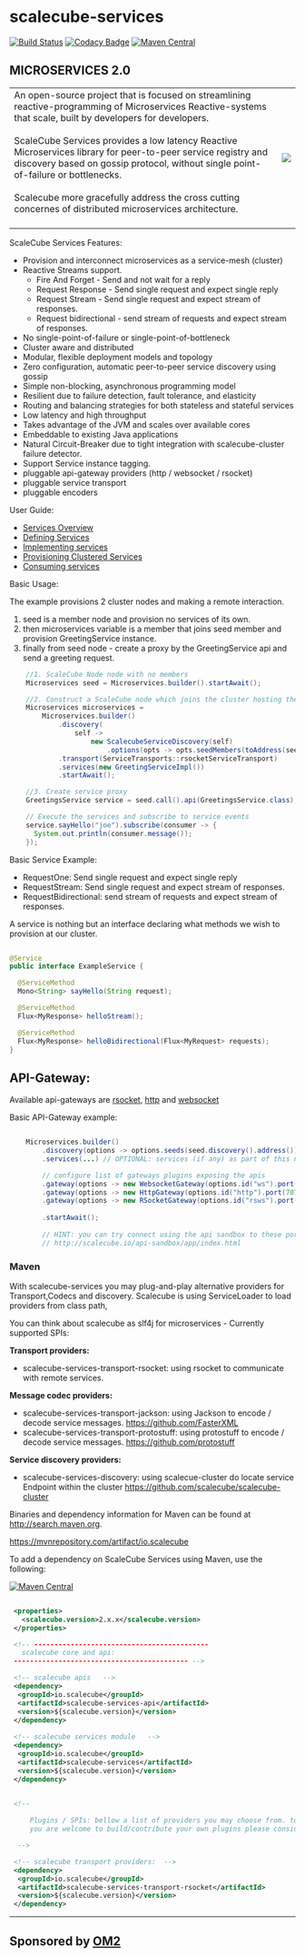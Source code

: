 # scalecube-services
[![Build Status](https://travis-ci.org/scalecube/scalecube-services.svg?branch=develop)](https://travis-ci.org/scalecube/scalecube-services)
[![Codacy Badge](https://api.codacy.com/project/badge/Grade/5e2ee9be41f7425590313ee1b8f737d7)](https://app.codacy.com/app/ScaleCube/scalecube-services?utm_source=github.com&utm_medium=referral&utm_content=scalecube/scalecube-services&utm_campaign=badger)
[![Maven Central](https://maven-badges.herokuapp.com/maven-central/io.scalecube/scalecube-services-api/badge.svg)](https://maven-badges.herokuapp.com/maven-central/io.scalecube/scalecube-services-api)

## MICROSERVICES 2.0

<table text-align="top">
 <tr>
   <td>
    An open-source project that is focused on streamlining reactive-programming of Microservices Reactive-systems that scale, built by developers for developers.<br><br>
ScaleCube Services provides a low latency Reactive Microservices library for peer-to-peer service registry and discovery 
based on gossip protocol, without single point-of-failure or bottlenecks.<br><br>
    Scalecube more gracefully address the cross cutting concernes of distributed microservices architecture.
    <br><br>
  </td>
  <td>
  <img src="https://user-images.githubusercontent.com/1706296/43058327-b4a0147e-8e4f-11e8-9999-68c4ec99632e.gif">
  </td>
</tr>
</table>
ScaleCube Services Features:

* Provision and interconnect microservices as a service-mesh (cluster)</li>
* Reactive Streams support.
  * Fire And Forget - Send and not wait for a reply
  * Request Response - Send single request and expect single reply
  * Request Stream - Send single request and expect stream of responses. 
  * Request bidirectional - send stream of requests and expect stream of responses.
* No single-point-of-failure or single-point-of-bottleneck
* Cluster aware and distributed
* Modular, flexible deployment models and topology
* Zero configuration, automatic peer-to-peer service discovery using gossip
* Simple non-blocking, asynchronous programming model
* Resilient due to failure detection, fault tolerance, and elasticity
* Routing and balancing strategies for both stateless and stateful services
* Low latency and high throughput
* Takes advantage of the JVM and scales over available cores
* Embeddable to existing Java applications
* Natural Circuit-Breaker due to tight integration with scalecube-cluster failure detector.
* Support Service instance tagging.
* pluggable api-gateway providers (http / websocket / rsocket)
* pluggable service transport
* pluggable encoders 

User Guide:

* [Services Overview](http://scalecube.io/services.html)
* [Defining Services](http://scalecube.io/user-reference/services/DefineService.html)
* [Implementing services](http://scalecube.io/user-reference/services/ServiceImplementation.html)
* [Provisioning Clustered Services](http://scalecube.io/user-reference/services/ProvisionClusterServices.html)
* [Consuming services](http://scalecube.io/user-reference/services/ConsumingServices.html)


Basic Usage:

The example provisions 2 cluster nodes and making a remote interaction. 
1. seed is a member node and provision no services of its own. 
2. then microservices variable is a member that joins seed member and provision GreetingService instance.
3. finally from seed node - create a proxy by the GreetingService api and send a greeting request. 

```java
    //1. ScaleCube Node node with no members
    Microservices seed = Microservices.builder().startAwait();

    //2. Construct a ScaleCube node which joins the cluster hosting the Greeting Service
    Microservices microservices =
        Microservices.builder()
            .discovery(
                self ->
                    new ScalecubeServiceDiscovery(self)
                        .options(opts -> opts.seedMembers(toAddress(seed.discovery().address()))))
            .transport(ServiceTransports::rsocketServiceTransport)
            .services(new GreetingServiceImpl())
            .startAwait();

    //3. Create service proxy
    GreetingsService service = seed.call().api(GreetingsService.class);

    // Execute the services and subscribe to service events
    service.sayHello("joe").subscribe(consumer -> {
      System.out.println(consumer.message());
    });
```

Basic Service Example:


* RequestOne: Send single request and expect single reply
* RequestStream: Send single request and expect stream of responses.
* RequestBidirectional: send stream of requests and expect stream of responses.

A service is nothing but an interface declaring what methods we wish to provision at our cluster.

```java

@Service
public interface ExampleService {

  @ServiceMethod
  Mono<String> sayHello(String request);

  @ServiceMethod
  Flux<MyResponse> helloStream();

  @ServiceMethod
  Flux<MyResponse> helloBidirectional(Flux<MyRequest> requests);
}

```

## API-Gateway:

Available api-gateways are [rsocket](/services-gateway-rsocket), [http](/services-gateway-http) and [websocket](/services-gateway-websocket)

Basic API-Gateway example:

```java

    Microservices.builder()
        .discovery(options -> options.seeds(seed.discovery().address()))
        .services(...) // OPTIONAL: services (if any) as part of this node.

        // configure list of gateways plugins exposing the apis
        .gateway(options -> new WebsocketGateway(options.id("ws").port(8080)))
        .gateway(options -> new HttpGateway(options.id("http").port(7070)))
        .gateway(options -> new RSocketGateway(options.id("rsws").port(9090)))
        
        .startAwait();
        
        // HINT: you can try connect using the api sandbox to these ports to try the api.
        // http://scalecube.io/api-sandbox/app/index.html
```

### Maven

With scalecube-services you may plug-and-play alternative providers for Transport,Codecs and discovery. 
Scalecube is using ServiceLoader to load providers from class path, 
  
You can think about scalecube as slf4j for microservices - Currently supported SPIs: 

**Transport providers:**

* scalecube-services-transport-rsocket: using rsocket to communicate with remote services.

**Message codec providers:**

* scalecube-services-transport-jackson: using Jackson to encode / decode service messages. https://github.com/FasterXML
* scalecube-services-transport-protostuff: using protostuff to encode / decode service messages. https://github.com/protostuff
 
**Service discovery providers:**

* scalecube-services-discovery: using scalecue-cluster do locate service Endpoint within the cluster
   https://github.com/scalecube/scalecube-cluster
    

Binaries and dependency information for Maven can be found at http://search.maven.org.

https://mvnrepository.com/artifact/io.scalecube

To add a dependency on ScaleCube Services using Maven, use the following:

[![Maven Central](https://maven-badges.herokuapp.com/maven-central/io.scalecube/scalecube-services-api/badge.svg)](https://maven-badges.herokuapp.com/maven-central/io.scalecube/scalecube-services-api)

```xml

 <properties>
   <scalecube.version>2.x.x</scalecube.version>
 </properties>

 <!-- -------------------------------------------
   scalecube core and api:   
 ------------------------------------------- -->

 <!-- scalecube apis   -->
 <dependency>
  <groupId>io.scalecube</groupId>
  <artifactId>scalecube-services-api</artifactId>
  <version>${scalecube.version}</version>
 </dependency>
 
 <!-- scalecube services module   -->
 <dependency>
  <groupId>io.scalecube</groupId>
  <artifactId>scalecube-services</artifactId>
  <version>${scalecube.version}</version>
 </dependency>
 

 <!--

     Plugins / SPIs: bellow a list of providers you may choose from. to constract your own configuration:
     you are welcome to build/contribute your own plugins please consider the existing ones as example.

  -->

 <!-- scalecube transport providers:  -->
 <dependency>
  <groupId>io.scalecube</groupId>
  <artifactId>scalecube-services-transport-rsocket</artifactId>
  <version>${scalecube.version}</version>
 </dependency> 
```

----

## Sponsored by [OM2](https://www.om2.com/)
